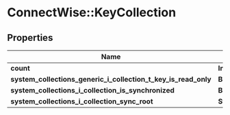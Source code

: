 # ConnectWise::KeyCollection

## Properties
Name | Type | Description | Notes
------------ | ------------- | ------------- | -------------
**count** | **Integer** |  | [optional] 
**system_collections_generic_i_collection_t_key_is_read_only** | **BOOLEAN** |  | [optional] 
**system_collections_i_collection_is_synchronized** | **BOOLEAN** |  | [optional] 
**system_collections_i_collection_sync_root** | **String** |  | [optional] 


